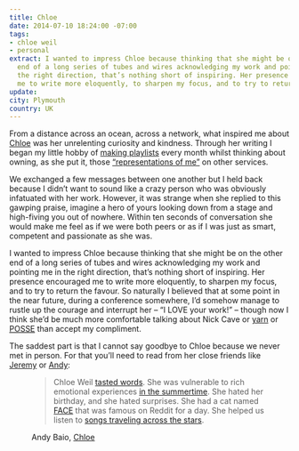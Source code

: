 ```yaml
---
title: Chloe
date: 2014-07-10 18:24:00 -07:00
tags:
- chloe weil
- personal
extract: I wanted to impress Chloe because thinking that she might be on the other
  end of a long series of tubes and wires acknowledging my work and pointing me in
  the right direction, that’s nothing short of inspiring. Her presence encouraged
  me to write more eloquently, to sharpen my focus, and to try to return the favour.
update:
city: Plymouth
country: UK
---
```


From a distance across an ocean, across a network, what inspired me about [Chloe](http://chloeweil.com) was her unrelenting curiosity and kindness. Through her writing I began my little hobby of [making playlists](http://chloeweil.com/blog/i-can-tell-you-how-i-got-from-deep-purple-to-howling-wolf-in-just-25-moves) every month whilst thinking about owning, as she put it, those [“representations of me”](http://chloeweil.com/blog/hipster) on other services.

We exchanged a few messages between one another but I held back because I didn’t want to sound like a crazy person who was obviously infatuated with her work. However, it was strange when she replied to this gawping praise, imagine a hero of yours looking down from a stage and high-fiving you out of nowhere. Within ten seconds of conversation she would make me feel as if we were both peers or as if I was just as smart, competent and passionate as she was.

I wanted to impress Chloe because thinking that she might be on the other end of a long series of tubes and wires acknowledging my work and pointing me in the right direction, that’s nothing short of inspiring. Her presence encouraged me to write more eloquently, to sharpen my focus, and to try to return the favour. So naturally I believed that at some point in the near future, during a conference somewhere, I’d somehow manage to rustle up the courage and interrupt her – “I LOVE your work!” – though now I think she’d be much more comfortable talking about Nick Cave or <a href="http://chloeweil.com/blog/category:yarn">yarn</a> or <a href="http://indiewebcamp.com/POSSE"><abbr title="Publish (on your) Own Site, Syndicate Elsewhere">POSSE</abbr></a> than accept my compliment.

The saddest part is that I cannot say goodbye to Chloe because we never met in person. For that you’ll need to read from her close friends like [Jeremy](http://adactio.com/journal/7030/) or [Andy](http://waxy.org/2014/07/chloe):

<figure>
<blockquote><p>Chloe Weil <a href="http://chloeweil.com/blog/i-taste-words">tasted words</a>. She was vulnerable to rich emotional experiences <a href="http://chloeweil.com/summer/">in the summertime</a>. She hated her birthday, and she hated surprises. She had a cat named <a href="http://chloeweil.com/blog/santa-claws">FACE</a> that was famous on Reddit for a day. She helped us listen to <a href="http://radio-free-earth.herokuapp.com/">songs traveling across the stars</a>.</p>
</blockquote>
<figcaption class="cite"><p>Andy Baio, <a href="http://waxy.org/2014/07/chloe">Chloe</a></p></figcaption></figure>
